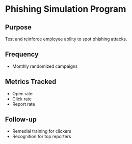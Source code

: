 # Phishing Simulation Program

## Purpose
Test and reinforce employee ability to spot phishing attacks.

## Frequency
- Monthly randomized campaigns

## Metrics Tracked
- Open rate
- Click rate
- Report rate

## Follow-up
- Remedial training for clickers
- Recognition for top reporters
